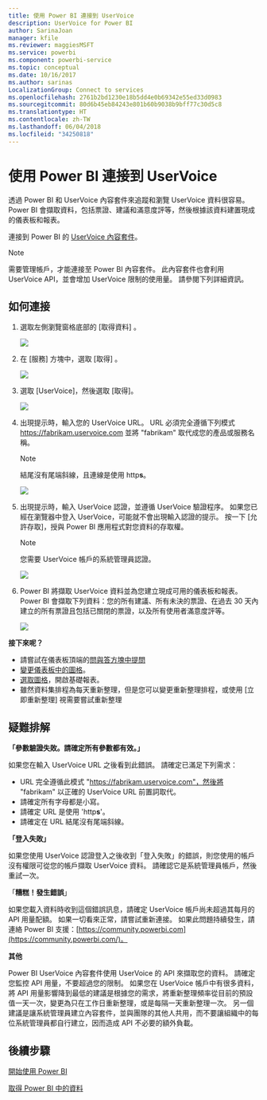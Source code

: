 ```yaml
---
title: 使用 Power BI 連接到 UserVoice
description: UserVoice for Power BI
author: SarinaJoan
manager: kfile
ms.reviewer: maggiesMSFT
ms.service: powerbi
ms.component: powerbi-service
ms.topic: conceptual
ms.date: 10/16/2017
ms.author: sarinas
LocalizationGroup: Connect to services
ms.openlocfilehash: 2761b2bd1230e18b5dd4e0b69342e55ed33d0983
ms.sourcegitcommit: 80d6b45eb84243e801b60b9038b9bff77c30d5c8
ms.translationtype: HT
ms.contentlocale: zh-TW
ms.lasthandoff: 06/04/2018
ms.locfileid: "34250818"
---
```

# <a name="connect-to-uservoice-with-power-bi"></a>使用 Power BI 連接到 UserVoice
透過 Power BI 和 UserVoice 內容套件來追蹤和瀏覽 UserVoice 資料很容易。 Power BI 會擷取資料，包括票證、建議和滿意度評等，然後根據該資料建置現成的儀表板和報表。

連接到 Power BI 的 [UserVoice 內容套件](https://app.powerbi.com/getdata/services/uservoice)。

>[!NOTE]
>需要管理帳戶，才能連接至 Power BI 內容套件。 此內容套件也會利用 UserVoice API，並會增加 UserVoice 限制的使用量。 請參閱下列詳細資訊。

## <a name="how-to-connect"></a>如何連接
1. 選取左側瀏覽窗格底部的 [取得資料]  。
   
   ![](media/service-connect-to-uservoice/pbi_getdata.png)
2. 在 [服務]  方塊中，選取 [取得] 。
   
   ![](media/service-connect-to-uservoice/pbi_getservices.png) 
3. 選取 [UserVoice]，然後選取 [取得]。
   
   ![](media/service-connect-to-uservoice/uservoice.png)
4. 出現提示時，輸入您的 UserVoice URL。 URL 必須完全遵循下列模式 https://fabrikam.uservoice.com 並將 "fabrikam" 取代成您的產品或服務名稱。
   
   >[!NOTE]
   >結尾沒有尾端斜線，且連線是使用 http**s**。
   
   ![](media/service-connect-to-uservoice/capture.png)
5. 出現提示時，輸入 UserVoice 認證，並遵循 UserVoice 驗證程序。 如果您已經在瀏覽器中登入 UserVoice，可能就不會出現輸入認證的提示。 按一下 [允許存取]，授與 Power BI 應用程式對您資料的存取權。
   
   >[!NOTE]
   >您需要 UserVoice 帳戶的系統管理員認證。
   
   ![](media/service-connect-to-uservoice/capture3.png)
6. Power BI 將擷取 UserVoice 資料並為您建立現成可用的儀表板和報表。 Power BI 會擷取下列資料：您的所有建議、所有未決的票證、在過去 30 天內建立的所有票證且包括已關閉的票證，以及所有使用者滿意度評等。
   
   ![](media/service-connect-to-uservoice/capture4.png)

**接下來呢？**

* 請嘗試在儀表板頂端的[問與答方塊中提問](power-bi-q-and-a.md)
* [變更儀表板中的圖格](service-dashboard-edit-tile.md)。
* [選取圖格](service-dashboard-tiles.md)，開啟基礎報表。
* 雖然資料集排程為每天重新整理，但是您可以變更重新整理排程，或使用 [立即重新整理] 視需要嘗試重新整理

## <a name="troubleshooting"></a>疑難排解
**「參數驗證失敗。請確定所有參數都有效。」**

如果您在輸入 UserVoice URL 之後看到此錯誤。 請確定已滿足下列需求：

* URL 完全遵循此模式 "https://fabrikam.uservoice.com"，然後將 "fabrikam" 以正確的 UserVoice URL 前置詞取代。
* 請確定所有字母都是小寫。
* 請確定 URL 是使用 'http**s**'。
* 請確定在 URL 結尾沒有尾端斜線。

**「登入失敗」**

如果您使用 UserVoice 認證登入之後收到「登入失敗」的錯誤，則您使用的帳戶沒有權限可從您的帳戶擷取 UserVoice 資料。 請確認它是系統管理員帳戶，然後重試一次。

「**糟糕！發生錯誤**」

如果您載入資料時收到這個錯誤訊息，請確定 UserVoice 帳戶尚未超過其每月的 API 用量配額。 如果一切看來正常，請嘗試重新連接。 如果此問題持續發生，請連絡 Power BI 支援：[https://community.powerbi.com](https://community.powerbi.com/)。

**其他**  

Power BI UserVoice 內容套件使用 UserVoice 的 API 來擷取您的資料。 請確定您監控 API 用量，不要超過您的限制。 如果您在 UserVoice 帳戶中有很多資料，將 API 用量影響降到最低的建議是根據您的需求，將重新整理頻率從目前的預設值一天一次，變更為只在工作日重新整理，或是每隔一天重新整理一次。 另一個建議是讓系統管理員建立內容套件，並與團隊的其他人共用，而不要讓組織中的每位系統管理員都自行建立，因而造成 API 不必要的額外負載。

## <a name="next-steps"></a>後續步驟
[開始使用 Power BI](service-get-started.md)

[取得 Power BI 中的資料](service-get-data.md)

